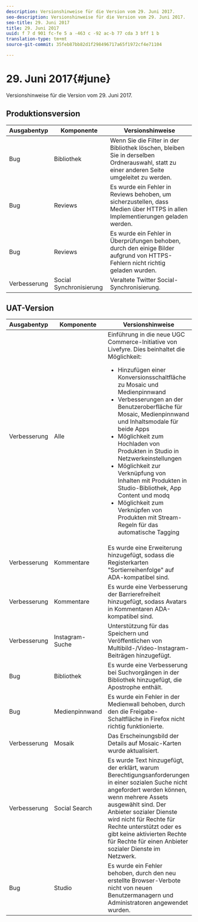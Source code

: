 ```yaml
---
description: Versionshinweise für die Version vom 29. Juni 2017.
seo-description: Versionshinweise für die Version vom 29. Juni 2017.
seo-title: 29. Juni 2017
title: 29. Juni 2017
uuid: f 7 d 901 fc-fe 5 a -463 c -92 ac-b 77 cda 3 bff 1 b
translation-type: tm+mt
source-git-commit: 35feb87bb82d1f298496717a65f1972cf4e71104

---
```



# 29. Juni 2017{#june}

Versionshinweise für die Version vom 29. Juni 2017.

## Produktionsversion

| **Ausgabentyp** | **Komponente** | **Versionshinweise** |
|---|---|---|
| Bug | Bibliothek | Wenn Sie die Filter in der Bibliothek löschen, bleiben Sie in derselben Ordnerauswahl, statt zu einer anderen Seite umgeleitet zu werden. |
| Bug | Reviews | Es wurde ein Fehler in Reviews behoben, um sicherzustellen, dass Medien über HTTPS in allen Implementierungen geladen werden. |
| Bug | Reviews | Es wurde ein Fehler in Überprüfungen behoben, durch den einige Bilder aufgrund von HTTPS-Fehlern nicht richtig geladen wurden. |
| Verbesserung | Social Synchronisierung | Veraltete Twitter Social-Synchronisierung. |

## UAT-Version

| Ausgabentyp | Komponente | Versionshinweise |
|--- |--- |--- |
| Verbesserung | Alle | Einführung in die neue UGC Commerce-Initiative von Livefyre. Dies beinhaltet die Möglichkeit: <br><ul><li>Hinzufügen einer Konversionsschaltfläche zu Mosaic und Medienpinnwand</li><li> Verbesserungen an der Benutzeroberfläche für Mosaic, Medienpinnwand und Inhaltsmodale für beide Apps</li><li>Möglichkeit zum Hochladen von Produkten in Studio in Netzwerkeinstellungen</li><li>Möglichkeit zur Verknüpfung von Inhalten mit Produkten in Studio-Bibliothek, App Content und modq</li><li>Möglichkeit zum Verknüpfen von Produkten mit Stream-Regeln für das automatische Tagging</li></ul> |
| Verbesserung | Kommentare | Es wurde eine Erweiterung hinzugefügt, sodass die Registerkarten "Sortierreihenfolge" auf ADA-kompatibel sind. |
| Verbesserung | Kommentare | Es wurde eine Verbesserung der Barrierefreiheit hinzugefügt, sodass Avatars in Kommentaren ADA-kompatibel sind. |
| Verbesserung | Instagram-Suche | Unterstützung für das Speichern und Veröffentlichen von Multibild-/Video-Instagram-Beiträgen hinzugefügt. |
| Bug | Bibliothek | Es wurde eine Verbesserung bei Suchvorgängen in der Bibliothek hinzugefügt, die Apostrophe enthält. |
| Bug | Medienpinnwand | Es wurde ein Fehler in der Medienwall behoben, durch den die Freigabe-Schaltfläche in Firefox nicht richtig funktionierte. |
| Verbesserung | Mosaik | Das Erscheinungsbild der Details auf Mosaic-Karten wurde aktualisiert. |
| Verbesserung | Social Search | Es wurde Text hinzugefügt, der erklärt, warum Berechtigungsanforderungen in einer sozialen Suche nicht angefordert werden können, wenn mehrere Assets ausgewählt sind. Der Anbieter sozialer Dienste wird nicht für Rechte für Rechte unterstützt oder es gibt keine aktivierten Rechte für Rechte für einen Anbieter sozialer Dienste im Netzwerk. |
| Bug | Studio | Es wurde ein Fehler behoben, durch den neu erstellte Browser-Verbote nicht von neuen Benutzermanagern und Administratoren angewendet wurden. |


